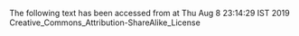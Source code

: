 The following text has been accessed from at Thu Aug 8 23:14:29 IST 2019
Creative_Commons_Attribution-ShareAlike_License
